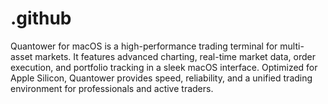 # .github
Quantower for macOS is a high-performance trading terminal for multi-asset markets. It features advanced charting, real-time market data, order execution, and portfolio tracking in a sleek macOS interface. Optimized for Apple Silicon, Quantower provides speed, reliability, and a unified trading environment for professionals and active traders.
